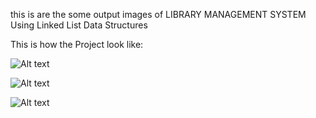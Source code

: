 this is are the some output images of LIBRARY MANAGEMENT SYSTEM Using Linked List Data Structures 



This is how the Project look like: 

![Alt text](https://github.com/tojix-code/sample1/blob/main/Output/image1.png)



![Alt text](https://github.com/tojix-code/sample1/blob/main/Output/image2.png)



![Alt text](https://github.com/tojix-code/sample1/blob/main/Output/image3.png)



